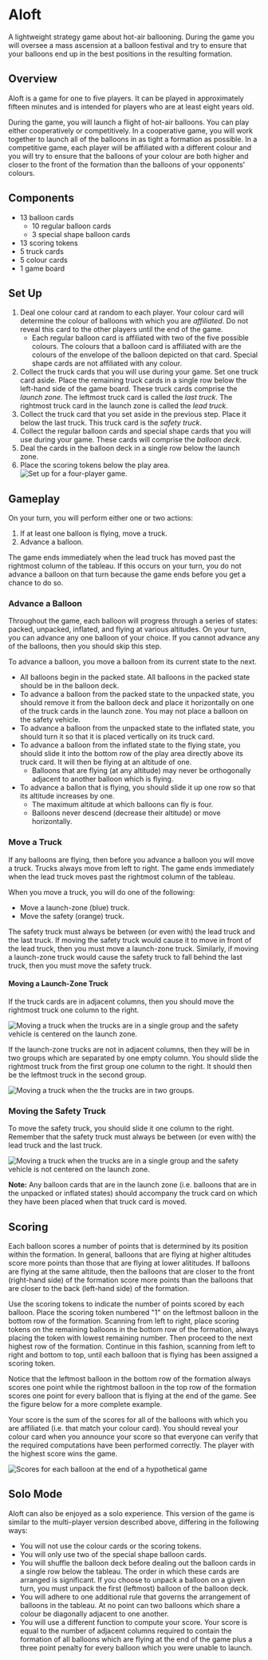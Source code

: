 # Aloft
A lightweight strategy game about hot-air ballooning. During the game you will oversee a mass ascension at a balloon festival and try to ensure that your balloons end up in the best positions in the resulting formation.

## Overview
Aloft is a game for one to five players. It can be played in approximately fifteen minutes and is intended for players who are at least eight years old.

During the game, you will launch a flight of hot-air balloons. You can play either cooperatively or competitively. In a cooperative game, you will work together to launch all of the balloons in as tight a formation as possible. In a competitive game, each player will be affiliated with a different colour and you will try to ensure that the balloons of your colour are both higher and closer to the front of the formation than the balloons of your opponents' colours.

## Components
  - 13 balloon cards
     - 10 regular balloon cards
     - 3 special shape balloon cards
  - 13 scoring tokens
  - 5 truck cards
  - 5 colour cards
  - 1 game board

<!-- The number of special shape cards, truck cards, and scoring tokens that you will use in your game depends on how many people are playing. See the table below for details. Notice that you will always use all of the regular balloon cards and colour cards but, unless you are playing a five-player game, you will not use all of the special shape cards, truck cards, or scoring tokens. If you are playing with less than five players, you should use the scoring tokens numbered 1-12.

| Player Count | 1 - 4 | 5 |
| ----------: | ---: | ---: |
| Regular Balloon Cards | 10 | 10 |
| Special Shape Cards | 2 | 3 |
| Truck Cards | 5 | 6 |
| Colour Cards | 5 | 5 |
| Scoring Tokens | 12 | 13 |  -->


## Set Up
  1. Deal one colour card at random to each player. Your colour card will determine the colour of balloons with which you are _affiliated_. Do not reveal this card to the other players until the end of the game.
     - Each regular balloon card is affiliated with two of the five possible colours.  The colours that a balloon card is affiliated with are the colours of the envelope of the balloon depicted on that card. Special shape cards are not affiliated with any colour. 
  2.  Collect the truck cards that you will use during your game. Set one truck card aside. Place the remaining truck cards in a single row below the left-hand side of the game board. These truck cards comprise the _launch zone_. The leftmost truck card is called the _last truck_. The rightmost truck card in the launch zone is called the _lead truck_.
  3. Collect the truck card that you set aside in the previous step. Place it below the last truck. This truck card is the _safety truck_.
  4.  Collect the regular balloon cards and special shape cards that you will use during your game. These cards will comprise the _balloon deck_.
  5. Deal the cards in the balloon deck in a single row below the launch zone. 
  6. Place the scoring tokens below the play area.
![Set up for a four-player game.](set_up_diagram.jpg)

## Gameplay
On your turn, you will perform either one or two actions:
  1. If at least one balloon is flying, move a truck.
  2. Advance a balloon.

The game ends immediately when the lead truck has moved past the rightmost column of the tableau. If this occurs on your turn, you do not advance a balloon on that turn because the game ends before you get a chance to do so.

### Advance a Balloon
Throughout the game, each balloon will progress through a series of states: packed, unpacked, inflated, and flying at various altitudes. On your turn, you can advance any one balloon of your choice. If you cannot advance any of the balloons, then you should skip this step.

To advance a balloon, you move a balloon from its current state to the next. 
  - All balloons begin in the packed state. All balloons in the packed state should be in the balloon deck.
  - To advance a balloon from the packed state to the unpacked state, you should remove it from the balloon deck and place it horizontally on one of the truck cards in the launch zone. You may not place a balloon on the safety vehicle.
- To advance a balloon from the unpacked state to the inflated state, you should turn it so that it is placed vertically on its truck card.
- To advance a balloon from the inflated state to the flying state, you should slide it into the bottom row of the play area directly above its truck card. It will then be flying at an altitude of one.
   - Balloons that are flying (at any altitude) may never be orthogonally adjacent to another balloon which is flying.
- To advance a ballon that is flying, you should slide it up one row so that its altitude increases by one.
   - The maximum altitude at which balloons can fly is four.
   - Balloons never descend (decrease their altitude) or move horizontally. 


### Move a Truck
If any balloons are flying, then before you advance a balloon you will move a truck. Trucks always move from left to right. The game ends immediately when the lead truck moves past the rightmost column of the tableau.

When you move a truck, you will do one of the following:
  - Move a launch-zone (blue) truck.
  - Move the safety (orange) truck.

The safety truck must always be between (or even with) the lead truck and the last truck. If moving the safety truck would cause it to move in front of the lead truck, then you must move a launch-zone truck. Similarly, if moving a launch-zone truck would cause the safety truck to fall behind the last truck, then you must move the safety truck.

#### Moving a Launch-Zone Truck
If the truck cards are in adjacent columns, then you should move the rightmost truck one column to the right.

![Moving a truck when the trucks are in a single group and the safety vehicle is centered on the launch zone.](wind_diagram_1.jpg)

If the launch-zone trucks are not in adjacent columns, then they will be in two groups which are separated by one empty column. You should slide the rightmost truck from the first group one column to the right. It should then be the leftmost truck in the second group.

![Moving a truck when the the trucks are in two groups.](wind_diagram_2.jpg)

### Moving the Safety Truck
To move the safety truck, you should slide it one column to the right. Remember that the safety truck must always be between (or even with) the lead truck and the last truck.

![Moving a truck when the trucks are in a single group and the safety vehicle is not centered on the launch zone.](wind_diagram_3.jpg)

__Note:__ Any balloon cards that are in the launch zone (i.e. balloons that are in the unpacked or inflated states) should accompany the truck card on which they have been placed when that truck card is moved. 

## Scoring
Each balloon scores a number of points that is determined by its position within the formation. In general, balloons that are flying at higher altitudes score more points than those that are flying at lower alititudes.  If balloons are flying at the same altitude, then the balloons that are closer to the front (right-hand side) of the formation score more points than the balloons that are closer to the back (left-hand side) of the formation. 

Use the scoring tokens to indicate the number of points scored by each balloon. Place the scoring token numbered "1" on the leftmost balloon in the bottom row of the formation. Scanning from left to right, place scoring tokens on the remaining balloons in the bottom row of the formation, always placing the token with lowest remaining number. Then proceed to the next highest row of the formation. Continue in this fashion, scanning from left to right and bottom to top, until each balloon that is flying has been assigned a scoring token.

Notice that the leftmost balloon in the bottom row of the formation always scores one point while the rightmost balloon in the top row of the formation scores one point for every balloon that is flying at the end of the game. See the figure below for a more complete example.

Your score is the sum of the scores for all of the balloons with which you are affiliated (i.e. that match your colour card). You should reveal your colour card when you announce your score so that everyone can verify that the required computations have been performed correctly. The player with the highest score wins the game.

![Scores for each balloon at the end of a hypothetical game](scoring_diagram.jpg)

## Solo Mode
Aloft can also be enjoyed as a solo experience. This version of the game is similar to the multi-player version described above, differing in the following ways:
  - You will not use the colour cards or the scoring tokens.
  - You will only use two of the special shape balloon cards.
  - You will shuffle the balloon deck before dealing out the balloon cards in a single row below the tableau. The order in which these cards are arranged is significant. If you choose to unpack a balloon on a given turn, you must unpack the first (leftmost) balloon of the balloon deck.
  - You will adhere to one additional rule that governs the arrangement of balloons in the tableau. At no point can two balloons which share a colour be diagonally adjacent to one another.
  - You will use a different function to compute your score. Your score is equal to the number of adjacent columns required to contain the formation of all balloons which are flying at the end of the game plus a three point penalty for every balloon which you were unable to launch.